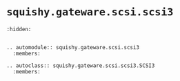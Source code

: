 # `squishy.gateware.scsi.scsi3`

```{toctree}
:hidden:
```


```{eval-rst}

.. automodule:: squishy.gateware.scsi.scsi3
  :members:

.. autoclass:: squishy.gateware.scsi.scsi3.SCSI3
  :members:

```
